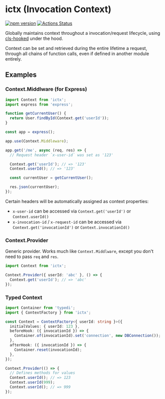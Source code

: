 # ictx (Invocation Context)

[![npm version](https://badge.fury.io/js/ictx.svg)](https://badge.fury.io/js/ictx)
[![Actions Status](https://github.com/ashleyw/ictx/workflows/Node%20CI/badge.svg)](https://github.com/ashleyw/ictx/actions)

Globally maintains context throughout a invocation/request lifecycle, using [cls-hooked](https://npmjs.com/package/@ashleyw/cls-hooked) under the hood.

Context can be set and retrieved during the entire lifetime a request, through all chains of function calls, even if defined in another module entirely.

## Examples

### Context.Middlware (for Express)

```typescript
import Context from 'ictx';
import express from 'express';

function getCurrentUser() {
  return User.findById(Context.get('userId'));
}

const app = express();

app.use(Context.Middleware);

app.get('/me', async (req, res) => {
  // Request header `x-user-id` was set as '123'

  Context.get('userId'); // => '123'
  Context.userId(); // => '123'

  const currentUser = getCurrentUser();

  res.json(currentUser);
});
```

Certain headers will be automatically assigned as context properties:

- `x-user-id` can be accessed via `Context.get('userId')` or `Context.userId()`
- `x-invocation-id` / `x-request-id` can be accessed via `Context.get('invocationId')` or `Context.invocationId()`

### Context.Provider

Generic provider. Works much like `Context.Middlware`, except you don't need to pass `req` and `res`.

```typescript
import Context from 'ictx';

Context.Provider({ userId: 'abc' }, () => {
  Context.get('userId'); // => 'abc'
});
```

### Typed Context

```typescript
import Container from 'typedi';
import { ContextFactory } from 'ictx';

const Context = ContextFactory<{ userId: string }>({
  initialValues: { userId: 123 },
  beforeHook: ({ invocationId }) => {
    Container.of(invocationId).set('connection', new DBConnection());
  },
  afterHook: ({ invocationId }) => {
    Container.reset(invocationId);
  },
});

Context.Provider(() => {
  // Defines methods for values
  Context.userId(); // => 123
  Context.userId(999);
  Context.userId(); // => 999
});
```
